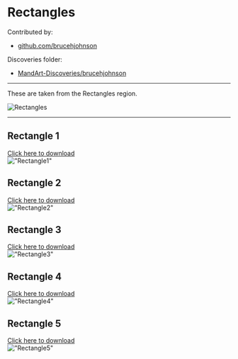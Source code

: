 # Rectangles

Contributed by:

- [github.com/brucehjohnson](https://github.com/brucehjohnson)

Discoveries folder:

- [MandArt-Discoveries/brucehjohnson](https://github.com/denisecase/MandArt-Discoveries/tree/main/brucehjohnson)

-----

These are taken from the Rectangles region.

![Rectangles](Rectangles.png)

-----

## Rectangle 1

<a href="Rectangle1.mandart" download="Rectangle1.mandart">Click here to download</a><br>
!["Rectangle1"](Rectangle1.png)

## Rectangle 2

<a href="Rectangle2.mandart" download="Rectangle2.mandart">Click here to download</a><br>
!["Rectangle2"](Rectangle2.png)

## Rectangle 3

<a href="Rectangle3.mandart" download="Rectangle3.mandart">Click here to download</a><br>
!["Rectangle3"](Rectangle3.png)

## Rectangle 4

<a href="Rectangle4.mandart" download="Rectangle4.mandart">Click here to download</a><br>
!["Rectangle4"](Rectangle4.png)

## Rectangle 5

<a href="Rectangle5.mandart" download="Rectangle5.mandart">Click here to download</a><br>
!["Rectangle5"](Rectangle5.png)

